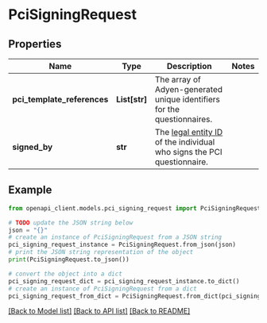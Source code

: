 # PciSigningRequest


## Properties

Name | Type | Description | Notes
------------ | ------------- | ------------- | -------------
**pci_template_references** | **List[str]** | The array of Adyen-generated unique identifiers for the questionnaires. | 
**signed_by** | **str** | The [legal entity ID](https://docs.adyen.com/api-explorer/#/legalentity/latest/post/legalEntities__resParam_id) of the individual who signs the PCI questionnaire. | 

## Example

```python
from openapi_client.models.pci_signing_request import PciSigningRequest

# TODO update the JSON string below
json = "{}"
# create an instance of PciSigningRequest from a JSON string
pci_signing_request_instance = PciSigningRequest.from_json(json)
# print the JSON string representation of the object
print(PciSigningRequest.to_json())

# convert the object into a dict
pci_signing_request_dict = pci_signing_request_instance.to_dict()
# create an instance of PciSigningRequest from a dict
pci_signing_request_from_dict = PciSigningRequest.from_dict(pci_signing_request_dict)
```
[[Back to Model list]](../README.md#documentation-for-models) [[Back to API list]](../README.md#documentation-for-api-endpoints) [[Back to README]](../README.md)


